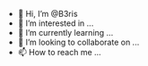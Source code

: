 - 👋 Hi, I’m @B3ris
- 👀 I’m interested in ...
- 🌱 I’m currently learning ...
- 💞️ I’m looking to collaborate on ...
- 📫 How to reach me ...

<!---
B3ris/B3ris is a ✨ special ✨ repository because its `README.md` (this file) appears on your GitHub profile.
You can click the Preview link to take a look at your changes.
--->
